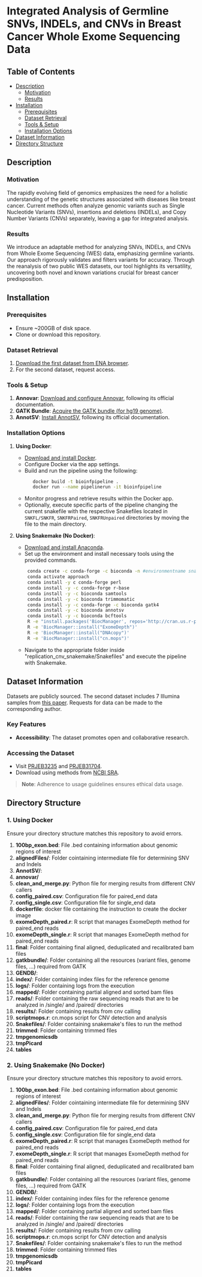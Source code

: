# Integrated Analysis of Germline SNVs, INDELs, and CNVs in Breast Cancer Whole Exome Sequencing Data

## Table of Contents
- [Description](#description)
  - [Motivation](#motivation)
  - [Results](#results)
- [Installation](#installation)
  - [Prerequisites](#prerequisites)
  - [Dataset Retrieval](#dataset-retrieval)
  - [Tools & Setup](#tools--setup)
  - [Installation Options](#installation-options)
- [Dataset Information](#dataset-information)
- [Directory Structure](#directory-structure)

## Description

### Motivation
The rapidly evolving field of genomics emphasizes the need for a holistic understanding of the genetic structures associated with diseases like breast cancer. Current methods often analyze genomic variants such as Single Nucleotide Variants (SNVs), insertions and deletions (INDELs), and Copy Number Variants (CNVs) separately, leaving a gap for integrated analysis.

### Results
We introduce an adaptable method for analyzing SNVs, INDELs, and CNVs from Whole Exome Sequencing (WES) data, emphasizing germline variants. Our approach rigorously validates and filters variants for accuracy. Through the reanalysis of two public WES datasets, our tool highlights its versatility, uncovering both novel and known variations crucial for breast cancer predisposition.

## Installation

### Prerequisites
- Ensure ~200GB of disk space.
- Clone or download this repository.

### Dataset Retrieval
1. [Download the first dataset from ENA browser](https://www.ebi.ac.uk/ena/browser/view/PRJEB3235).
2. For the second dataset, request access.

### Tools & Setup
1. **Annovar**: [Download and configure Annovar](https://annovar.openbioinformatics.org/en/latest/user-guide/download/), following its official documentation. 
2. **GATK Bundle**: [Acquire the GATK bundle (for hg19 genome)](https://console.cloud.google.com/storage/browser/gcp-public-data--broad-references).
3. **AnnotSV**: [Install AnnotSV](https://github.com/lgmgeo/AnnotSV), following its official documentation.

### Installation Options
1. **Using Docker**:
   - [Download and install Docker](https://www.docker.com/products/docker-desktop/).
   - Configure Docker via the app settings.
   - Build and run the pipeline using the following:
     ```bash
        docker build -t bioinfpipeline .
        docker run --name pipelinerun -it bioinfpipeline
        ```
   - Monitor progress and retrieve results within the Docker app.
   - Optionally, execute specific parts of the pipeline changing the current snakefile with the respective Snakefiles located in `SNKFL/SNKFR`, `SNKFRPaired`, `SNKFRUnpaired` directories by moving the file to the main directory.

2. **Using Snakemake (No Docker)**:
   - [Download and install Anaconda](https://docs.anaconda.com/free/anaconda/install/index.html).
   - Set up the environment and install necessary tools using the provided commands.
     ```bash
      conda create -c conda-forge -c bioconda -n #environmentname snakemake -y 
      conda activate approach
      conda install -y c conda-forge perl
      conda install -y -c conda-forge r-base
      conda install -y -c bioconda samtools
      conda install -y -c bioconda trimmomatic
      conda install -y -c conda-forge -c bioconda gatk4
      conda install -y -c bioconda annotsv
      conda install -y -c bioconda bcftools
      R -e "install.packages('BiocManager', repos='http://cran.us.r-project.org')"
      R -e 'BiocManager::install("ExomeDepth")'
      R -e 'BiocManager::install("DNAcopy")'
      R -e 'BiocManager::install("cn.mops")'
      ```
   - Navigate to the appropriate folder inside "replication_cnv_snakemake/Snakefiles" and execute the pipeline with Snakemake.

## Dataset Information
Datasets are publicly sourced. The second dataset includes 7 Illumina samples from [this paper](https://www.ncbi.nlm.nih.gov/pmc/articles/PMC6813924/). Requests for data can be made to the corresponding author.

### Key Features
- **Accessibility**: The dataset promotes open and collaborative research.

### Accessing the Dataset
- Visit [PRJEB3235](https://www.ncbi.nlm.nih.gov/bioproject/PRJEB3235) and [PRJEB31704](https://www.ncbi.nlm.nih.gov/bioproject/?term=PRJEB31704).
- Download using methods from [NCBI SRA](https://www.ncbi.nlm.nih.gov/sra/docs/sradownload/).

> **Note**: Adherence to usage guidelines ensures ethical data usage.

## Directory Structure

### 1. Using Docker
Ensure your directory structure matches this repository to avoid errors.

1. **100bp_exon.bed**: File .bed containing information about genomic regions of interest 
2. **alignedFiles/**: Folder cointaining intermediate file for determining SNV and Indels
3. **AnnotSV/**: 
4. **annovar/**
5. **clean_and_merge.py**: Python file for merging results from different CNV callers
6. **config_paired.csv**: Configuration file for paired_end data
7. **config_single.csv**: Configuration file for single_end data
8. **dockerfile**: docker file containing the instruction to create the docker image
9. **exomeDepth_paired.r**: R script that manages ExomeDepth method for paired_end reads
10. **exomeDepth_single.r**: R script that manages ExomeDepth method for paired_end reads
11. **final**: Folder containing final aligned, deduplicated and recalibrated bam files
12. **gatkbundle/**: Folder containing all the resources (variant files, genome files, ...) required from GATK 
13. **GENDB/**: 
14. **index/**: Folder containing index files for the reference genome
15. **logs/**: Folder containing logs from the execution
16. **mapped/**: Folder containing partial aligned and sorted bam files
17. **reads/**: Folder containing the raw sequencing reads that are to be analyzed in /single/ and /paired/ directories
18. **results/**: Folder containing results from cnv calling
19. **scriptmops.r**: cn.mops script for CNV detection and analysis
20. **Snakefiles/**: Folder containing snakemake's files to run the method
21. **trimmed**: Folder containing trimmed files
22. **tmpgenomicsdb**
23. **tmpPicard**
24. **tables**

### 2. Using Snakemake (No Docker)
Ensure your directory structure matches this repository to avoid errors.

1. **100bp_exon.bed**: File .bed containing information about genomic regions of interest 
2. **alignedFiles/**: Folder cointaining intermediate file for determining SNV and Indels
3. **clean_and_merge.py**: Python file for merging results from different CNV callers
4. **config_paired.csv**: Configuration file for paired_end data
5. **config_single.csv**: Configuration file for single_end data
6. **exomeDepth_paired.r**: R script that manages ExomeDepth method for paired_end reads
7. **exomeDepth_single.r**: R script that manages ExomeDepth method for paired_end reads
8. **final**: Folder containing final aligned, deduplicated and recalibrated bam files
9. **gatkbundle/**: Folder containing all the resources (variant files, genome files, ...) required from GATK 
10. **GENDB/**: 
11. **index/**: Folder containing index files for the reference genome
12. **logs/**: Folder containing logs from the execution
13. **mapped/**: Folder containing partial aligned and sorted bam files
14. **reads/**: Folder containing the raw sequencing reads that are to be analyzed in /single/ and /paired/ directories
15. **results/**: Folder containing results from cnv calling
16. **scriptmops.r**: cn.mops script for CNV detection and analysis
17. **Snakefiles/**: Folder containing snakemake's files to run the method
18. **trimmed**: Folder containing trimmed files
19. **tmpgenomicsdb**
20. **tmpPicard**
21. **tables**
